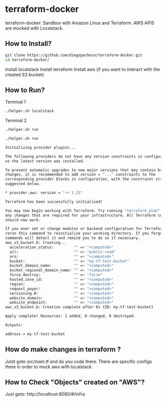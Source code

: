 # terraform-docker

terraform-docker: Sandbox with Amazon Linux and Terraform. AWS APIS are mocked with Localstack.

## How to Install?
```bash
git clone https://github.com/diegopacheco/terraform-docker.git
cd terraform-docker/
```

Install localstack
Install terraform
Install aws (if you want to interact with the created S3 bucket)

## How to Run?
Terminal 1
```bash
./helper.sh localstack
```
Terminal 2
```bash
./helper.sh run
```
```bash
./helper.sh run

Initializing provider plugins...

The following providers do not have any version constraints in configuration,
so the latest version was installed.

To prevent automatic upgrades to new major versions that may contain breaking
changes, it is recommended to add version = "..." constraints to the
corresponding provider blocks in configuration, with the constraint strings
suggested below.

* provider.aws: version = "~> 1.23"

Terraform has been successfully initialized!

You may now begin working with Terraform. Try running "terraform plan" to see
any changes that are required for your infrastructure. All Terraform commands
should now work.

If you ever set or change modules or backend configuration for Terraform,
rerun this command to reinitialize your working directory. If you forget, other
commands will detect it and remind you to do so if necessary.
aws_s3_bucket.b: Creating...
  acceleration_status:         "" => "<computed>"
  acl:                         "" => "public-read"
  arn:                         "" => "<computed>"
  bucket:                      "" => "my-tf-test-bucket"
  bucket_domain_name:          "" => "<computed>"
  bucket_regional_domain_name: "" => "<computed>"
  force_destroy:               "" => "false"
  hosted_zone_id:              "" => "<computed>"
  region:                      "" => "<computed>"
  request_payer:               "" => "<computed>"
  versioning.#:                "" => "<computed>"
  website_domain:              "" => "<computed>"
  website_endpoint:            "" => "<computed>"
aws_s3_bucket.b: Creation complete after 0s (ID: my-tf-test-bucket)

Apply complete! Resources: 1 added, 0 changed, 0 destroyed.

Outputs:

address = my-tf-test-bucket
```

## How do make changes in terraform ?

Jutst goto src/main.tf and do you code there. There are specific configs there in order to mock aws with localstack.

## How to Check "Objects" created on "AWS"?

Just goto: http://localhost:8080/#/infra
